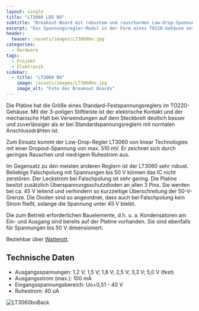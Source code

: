 ```yaml
---
layout: single
title: "LT3060 LDO BO"
subtitle: "Breakout-Board mit robustem und rauscharmen Low-Drop-Spannungsregler LT3060"
excerpt: "Das Spannungsregler-Modul in der Form eines TO220-Gehäuse enthält breits die erforderliche Außenbeschaltung und einen Überspannungsschutz."
header:
  teaser: /assets/images/LT3060bo.jpg
categories:
  - Hardware
tags:
  - Projekt
  - Elektronik
sidebar:
  - title: "LT3060 BO"
    image: /assets/images/LT3060bo.jpg
    image_alt: "Foto des Breakout Boards"
---
```


Die Platine hat die Größe eines Standard-Festspannungsreglers im TO220-Gehäuse. Mit der 3-poligen Stiftleiste ist der elektrische Kontakt und der mechanische Halt bei Verwendungen auf dem Steckbrett deutlich besser und zuverlässiger als er bei Standardspannungsreglern mit normalen Anschlussdrähten ist.

Zum Einsatz kommt der Low-Drop-Regler LT3060 von linear Technologies mit einer Dropout-Spannung von max. 510 mV. Er zeichnet sich durch geringes Rauschen und niedrigem Ruhestrom aus.

Im Gegensatz zu den meisten anderen Reglern ist der LT3060 sehr robust. Beliebige Falschpolung mit Spannungen bis 50 V können das IC nicht zerstören. Der Leckstrom bei Falschpolung ist sehr gering. Die Platine besitzt zusätzlich Überspannungsschutzdioden an allen 3 Pins. Sie werden bei ca. 45 V leitend und verhindern so kurzzeitige Überschreitung der 50-V-Grenze. Die Dioden sind so angeordnet, dass auch bei Falschpolung kein Strom fließt, solange die Spannung unter 45 V bleibt.

Die zum Betrieb erforderlichen Bauelemente, d.h. u. a. Kondensatoren am Ein- und Ausgang sind bereits auf der Platine vorhanden. Sie sind ebenfalls für Spannungen bis 50 V dimensioniert.

Beziehbar über [Watterott](https://www.watterott.com).

## Technische Daten

* Ausgangsspannungen: 1,2 V; 1,5 V; 1,8 V; 2,5 V; 3,3 V; 5,0 V (fest)
* Ausgangsstrom (max.): 100 mA
* Eingangsspannungsbereich: Uo+0,51 - 40 V
* Ruhestrom: 40 uA

![LT3060boBack](/assets/images/LT3060bo.jpg)

